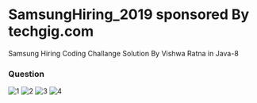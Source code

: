 # SamsungHiring_2019  sponsored By techgig.com

Samsung Hiring Coding Challange Solution By Vishwa Ratna in Java-8

### Question

![1](https://user-images.githubusercontent.com/8758168/64333347-f707d900-cff3-11e9-95eb-45e3bb9f67aa.PNG)
![2](https://user-images.githubusercontent.com/8758168/64333349-f707d900-cff3-11e9-8b22-8aa4195544b0.PNG)
![3](https://user-images.githubusercontent.com/8758168/64333350-f707d900-cff3-11e9-9700-d92c0e358fbf.PNG)
![4](https://user-images.githubusercontent.com/8758168/64333351-f707d900-cff3-11e9-8a86-3d53ad7c4c0d.PNG)
